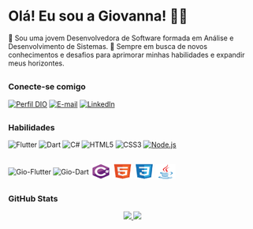 # Olá! Eu sou a Giovanna! 👋🏻

🌱 Sou uma jovem Desenvolvedora de Software formada em Análise e Desenvolvimento de Sistemas.
🚀 Sempre em busca de novos conhecimentos e desafios para aprimorar minhas habilidades e expandir meus horizontes.


##

### Conecte-se comigo

[![Perfil DIO](https://img.shields.io/badge/-Meu%20Perfil%20na%20DIO-ffe5b4?style=for-the-badge)](https://web.dio.me/users/giovannams3999)
[![E-mail](https://img.shields.io/badge/-Email-800080?style=for-the-badge&logo=microsoft-outlook&logoColor=ffffff)](mailto:giovannams3999@gmail.com)
[![LinkedIn](https://img.shields.io/badge/-LinkedIn-ffe5b4?style=for-the-badge&logo=linkedin&logoColor=000000)](https://www.linkedin.com/in/giovannams/)

##

### Habilidades

![Flutter](https://img.shields.io/badge/Flutter-800080?style=for-the-badge&logo=flutter&logoColor=ffffff)
![Dart](https://img.shields.io/badge/Dart-ffe5b4?style=for-the-badge&logo=dart&logoColor=000000)
![C#](https://img.shields.io/badge/CSharp-800080?style=for-the-badge&logo=csharp&logoColor=ffffff)
![HTML5](https://img.shields.io/badge/HTML-ffe5b4?style=for-the-badge&logo=html5&logoColor=000000)
![CSS3](https://img.shields.io/badge/CSS3-800080?style=for-the-badge&logo=css3&logoColor=ffffff)
[![Node.js](https://img.shields.io/badge/Node.js-ffe5b4?style=for-the-badge&logo=node.js&logoColor=000000)](https://git-scm.com/doc)
<div style="display: inline_block"><br>
  <img align="center" alt="Gio-Flutter" height="30" width="40" src="https://cdn.jsdelivr.net/gh/devicons/devicon/icons/flutter/flutter-original.svg">
  <img align="center" alt="Gio-Dart" height="30" width="40" src="https://cdn.jsdelivr.net/gh/devicons/devicon/icons/dart/dart-original.svg">
  <img align="center" alt="Gio-CSharp" height="30" width="40" src="https://raw.githubusercontent.com/devicons/devicon/master/icons/csharp/csharp-original.svg">
  <img align="center" alt="Gio-HTML" height="30" width="40" src="https://raw.githubusercontent.com/devicons/devicon/master/icons/html5/html5-original.svg">
  <img align="center" alt="Gio-CSS" height="30" width="40" src="https://raw.githubusercontent.com/devicons/devicon/master/icons/css3/css3-original.svg">
  <img align="center" alt="Gio-Java.js" height="30" width="40" src="https://raw.githubusercontent.com/devicons/devicon/master/icons/java/java-original.svg">
</div>

##

### GitHub Stats

<div align="center">
  <a href="https://github.com/GiovannaMS">
  <img height="180em" src="https://github-readme-stats.vercel.app/api?username=GiovannaMS&show_icons=true&theme=ambient_gradient&include_all_commits=true&count_private=true"/>
  <img height="180em" src="https://github-readme-stats.vercel.app/api/top-langs/?username=GiovannaMS&layout=compact&langs_count=7&theme=ambient_gradient"/>
</div> 
